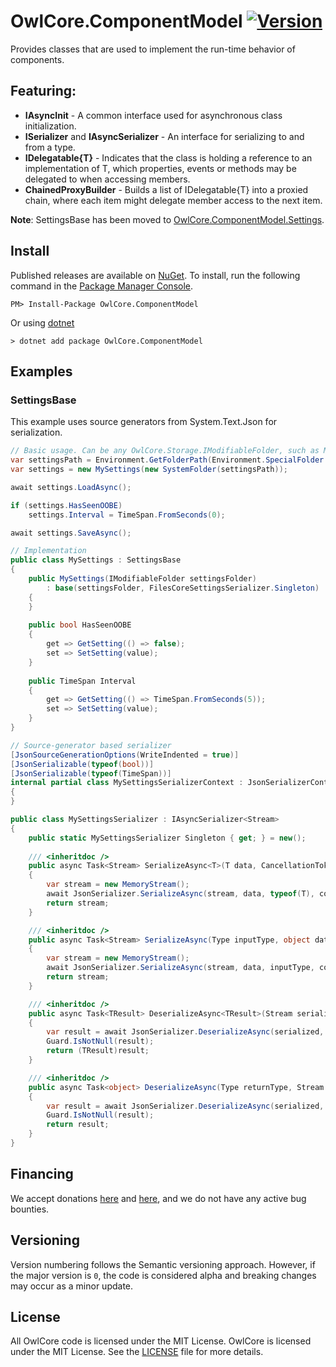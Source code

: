 # OwlCore.ComponentModel [![Version](https://img.shields.io/nuget/v/OwlCore.ComponentModel.svg)](https://www.nuget.org/packages/OwlCore.ComponentModel)

Provides classes that are used to implement the run-time behavior of components.

## Featuring:
- **IAsyncInit** - A common interface used for asynchronous class initialization.
- **ISerializer** and **IAsyncSerializer** - An interface for serializing to and from a type.
- **IDelegatable{T}** - Indicates that the class is holding a reference to an implementation of T, which properties, events or methods may be delegated to when accessing members.
- **ChainedProxyBuilder** - Builds a list of IDelegatable{T} into a proxied chain, where each item might delegate member access to the next item.

**Note**: SettingsBase has been moved to [OwlCore.ComponentModel.Settings](https://github.com/Arlodotexe/OwlCore.ComponentModel.Settings).

## Install
Published releases are available on [NuGet](https://www.nuget.org/packages/OwlCore.ComponentModel). To install, run the following command in the [Package Manager Console](https://docs.nuget.org/docs/start-here/using-the-package-manager-console).

    PM> Install-Package OwlCore.ComponentModel
    
Or using [dotnet](https://docs.microsoft.com/en-us/dotnet/core/tools/dotnet)

    > dotnet add package OwlCore.ComponentModel

## Examples

### SettingsBase

This example uses source generators from System.Text.Json for serialization.

```cs
// Basic usage. Can be any OwlCore.Storage.IModifiableFolder, such as MemoryFolder, WindowsStorageFolder, ArchiveFolder, MfsFolder, etc.
var settingsPath = Environment.GetFolderPath(Environment.SpecialFolder.LocalApplicationData);
var settings = new MySettings(new SystemFolder(settingsPath));

await settings.LoadAsync();

if (settings.HasSeenOOBE)
    settings.Interval = TimeSpan.FromSeconds(0);

await settings.SaveAsync();

// Implementation
public class MySettings : SettingsBase
{
    public MySettings(IModifiableFolder settingsFolder)
        : base(settingsFolder, FilesCoreSettingsSerializer.Singleton)
    {
    }
    
    public bool HasSeenOOBE
    {
        get => GetSetting(() => false);
        set => SetSetting(value);
    }
    
    public TimeSpan Interval
    {
        get => GetSetting(() => TimeSpan.FromSeconds(5));
        set => SetSetting(value);
    }
}

// Source-generator based serializer
[JsonSourceGenerationOptions(WriteIndented = true)]
[JsonSerializable(typeof(bool))]
[JsonSerializable(typeof(TimeSpan))]
internal partial class MySettingsSerializerContext : JsonSerializerContext
{
}

public class MySettingsSerializer : IAsyncSerializer<Stream>
{
    public static MySettingsSerializer Singleton { get; } = new();
    
    /// <inheritdoc />
    public async Task<Stream> SerializeAsync<T>(T data, CancellationToken? cancellationToken = null)
    {
        var stream = new MemoryStream();
        await JsonSerializer.SerializeAsync(stream, data, typeof(T), context: MySettingsSerializerContext.Default, cancellationToken: cancellationToken ?? CancellationToken.None);
        return stream;
    }

    /// <inheritdoc />
    public async Task<Stream> SerializeAsync(Type inputType, object data, CancellationToken? cancellationToken = null)
    {
        var stream = new MemoryStream();
        await JsonSerializer.SerializeAsync(stream, data, inputType, context: MySettingsSerializerContext.Default, cancellationToken: cancellationToken ?? CancellationToken.None);
        return stream;
    }

    /// <inheritdoc />
    public async Task<TResult> DeserializeAsync<TResult>(Stream serialized, CancellationToken? cancellationToken = null)
    {
        var result = await JsonSerializer.DeserializeAsync(serialized, typeof(TResult), MySettingsSerializerContext.Default);
        Guard.IsNotNull(result);
        return (TResult)result;
    }

    /// <inheritdoc />
    public async Task<object> DeserializeAsync(Type returnType, Stream serialized, CancellationToken? cancellationToken = null)
    {
        var result = await JsonSerializer.DeserializeAsync(serialized, returnType, MySettingsSerializerContext.Default);
        Guard.IsNotNull(result);
        return result;
    }
}
```

## Financing

We accept donations [here](https://github.com/sponsors/Arlodotexe) and [here](https://www.patreon.com/arlodotexe), and we do not have any active bug bounties.

## Versioning

Version numbering follows the Semantic versioning approach. However, if the major version is `0`, the code is considered alpha and breaking changes may occur as a minor update.

## License

All OwlCore code is licensed under the MIT License. OwlCore is licensed under the MIT License. See the [LICENSE](./src/LICENSE.txt) file for more details.

